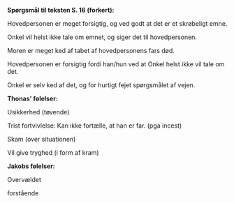**Spørgsmål til teksten S. 16 (forkert):**

Hovedpersonen er meget forsigtig, og ved godt at det er et skrøbeligt
emne.

Onkel vil helst ikke tale om emnet, og siger det til hovedpersonen.

Moren er meget ked af tabet af hovedpersonens fars død.

Hovedpersonen er forsigtig fordi han/hun ved at Onkel helst ikke vil
tale om det.

Onkel er selv ked af det, og for hurtigt fejet spørgsmålet af vejen.

**Thonas' følelser:**

Usikkerhed (tøvende)

Trist fortvivlelse: Kan ikke fortælle, at han er far. (pga incest)

Skam (over situationen)

Vil give tryghed (i form af kram)

**Jakobs følelser:**

Overvældet

forstående
